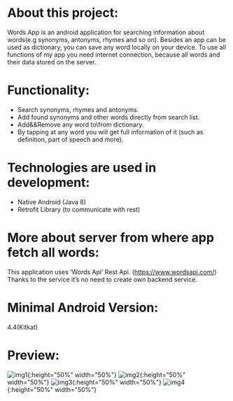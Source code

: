 # About this project:
Words App is an android application for searching information about words(e.g synonyms, antonyms, rhymes and so on). Besides an app can be used as dictionary, you can save any word locally on your device. To use all functions of my app you need internet connection, because all words and their data stored on the server. 

# Functionality: 
- Search synonyms, rhymes and antonyms. 
- Add found synonyms and other words directly from search list. 
- Add&&Remove any word to\from dictionary.
- By tapping at any word you will get full information of it (such as definition, part of speech and more).

# Technologies are used in development:
- Native Android (Java 8)
- Retrofit Library (to communicate with rest)

# More about server from where app fetch all words:
This application uses ‘Words Api’ Rest Api. (https://www.wordsapi.com/)
Thanks to the service it’s no need to create own backend service.

# Minimal Android Version:
4.4(Kitkat) 

# Preview:
![img1](https://github.com/Krosent/WordsApp/blob/master/app/screens/1.jpg?raw=true){:height="50%" width="50%"}
![img2](https://github.com/Krosent/WordsApp/blob/master/app/screens/2.jpg?raw=true){:height="50%" width="50%"}
![img3](https://github.com/Krosent/WordsApp/blob/master/app/screens/3.jpg?raw=true){:height="50%" width="50%"}
![img4](https://github.com/Krosent/WordsApp/blob/master/app/screens/4.jpg?raw=true){:height="50%" width="50%"}
